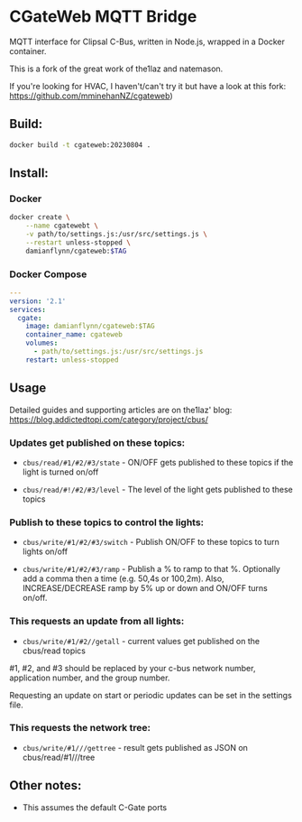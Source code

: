 # CGateWeb MQTT Bridge

MQTT interface for Clipsal C-Bus, written in Node.js, wrapped in a Docker container.

This is a fork of the great work of the1laz and natemason.

If you're looking for HVAC, I haven't/can't try it but have a look at this fork: https://github.com/mminehanNZ/cgateweb)

## Build:

```bash
docker build -t cgateweb:20230804 .
```

## Install:
### Docker
```bash
docker create \
    --name cgatewebt \
    -v path/to/settings.js:/usr/src/settings.js \
    --restart unless-stopped \
    damianflynn/cgateweb:$TAG
```

### Docker Compose
```yaml
---
version: '2.1'
services:
  cgate:
    image: damianflynn/cgateweb:$TAG
    container_name: cgateweb
    volumes:
      - path/to/settings.js:/usr/src/settings.js
    restart: unless-stopped
```

## Usage

Detailed guides and supporting articles are on the1laz' blog: https://blog.addictedtopi.com/category/project/cbus/

### Updates get published on these topics:

 - `cbus/read/#1/#2/#3/state` - ON/OFF gets published to these topics if the light is turned on/off

 - `cbus/read/#!/#2/#3/level` - The level of the light gets published to these topics

### Publish to these topics to control the lights:

 - `cbus/write/#1/#2/#3/switch` - Publish ON/OFF to these topics to turn lights on/off

 - `cbus/write/#1/#2/#3/ramp` - Publish a % to ramp to that %. Optionally add a comma then a time (e.g. 50,4s or 100,2m). Also, INCREASE/DECREASE ramp by 5% up or down and ON/OFF turns on/off.

### This requests an update from all lights:

 - `cbus/write/#1/#2//getall` - current values get published on the cbus/read topics

 #1, #2, and #3 should be replaced by your c-bus network number, application number, and the group number.

Requesting an update on start or periodic updates can be set in the settings file.

### This requests the network tree:

 - `cbus/write/#1///gettree` - result gets published as JSON on cbus/read/#1///tree

## Other notes:
* This assumes the default C-Gate ports
